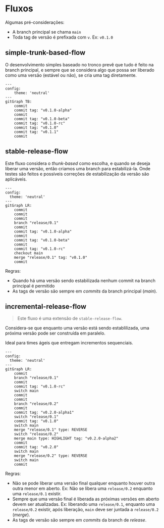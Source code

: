 # Fluxos

Algumas pré-considerações:

- A branch principal se chama `main`
- Toda tag de versão é prefixada com `v`. Ex: `v0.1.0`

## simple-trunk-based-flow

O desenvolvimento simples baseado no tronco prevê que tudo é feito
na branch principal, e sempre que se considera algo que possa ser
liberado como uma versão (estável ou não), se cria uma tag diretamente.

```mermaid
---
config:
    theme: 'neutral'
---
gitGraph TB:
    commit
    commit tag: "v0.1.0-alpha"
    commit
    commit tag: "v0.1.0-beta"
    commit tag: "v0.1.0-rc"
    commit tag: "v0.1.0"
    commit tag: "v0.1.1"
    commit
```

## stable-release-flow

Este fluxo considera o _thunk-based_ como escolha, e quando se deseja
liberar uma versão, então criamos uma branch para estabilizá-la.
Onde testes são feitos e possíveis correções de estabilização da
versão são aplicáveis.

```mermaid
---
config:
  theme: 'neutral'
---
gitGraph LR:
    commit
    commit
    commit
    branch "release/0.1"
    commit
    commit tag: "v0.1.0-alpha"
    commit
    commit tag: "v0.1.0-beta"
    commit
    commit tag: "v0.1.0-rc"
    checkout main
    merge "release/0.1" tag: "v0.1.0"
    commit
```

Regras:

- Quando há uma versão sendo estabilizada nenhum commit na branch
  principal é permitido
- As tags de versão são sempre em _commits_ da branch principal (_main_).

## incremental-release-flow

> Este fluxo é uma extensão de `stable-release-flow`.

Considera-se que enquanto uma versão está sendo establilizada, uma
próxima versão pode ser construída em paralelo.

Ideal para times ágeis que entregam incrementos sequenciais.

```mermaid
---
config:
  theme: 'neutral'
---
gitGraph LR:
    commit
    branch "release/0.1"
    commit
    commit tag: "v0.1.0-rc"
    switch main
    commit
    commit
    branch "release/0.2"
    commit
    commit tag: "v0.2.0-alpha1"
    switch "release/0.1"
    commit tag: "v0.1.0"
    switch main
    merge "release/0.1" type: REVERSE
    switch "release/0.2"
    merge main type: HIGHLIGHT tag: "v0.2.0-alpha2"
    commit 
    commit tag: "v0.2.0"
    switch main
    merge "release/0.2" type: REVERSE
    switch main
    commit
```


Regras:

- Não se pode liberar uma versão final qualquer enquanto houver outra
  outra menor em aberto. Ex: Não se libera uma `release/0.2` enquanto
  uma `release/0.1` existir.
- Sempre que uma versão final é liberada as próximas versões em aberto
  devem ser atualizadas. Ex: liberando uma `release/0.1`, enquanto uma
  `release/0.2` existir, após liberação, `main` deve ser juntada a 
  `release/0.2` (_merge_). 
- As tags de versão são sempre em _commits_ da branch de _release_.
```
